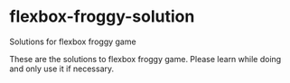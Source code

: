 # flexbox-froggy-solution
Solutions for flexbox froggy game

These are the solutions to flexbox froggy game. Please learn while doing and only use it if necessary.
